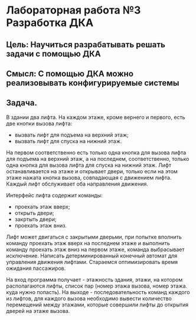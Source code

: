# Лабораторная работа №3 Разработка ДКА

## Цель: Научиться разрабатывать решать задачи с помощью ДКА

## Смысл: С помощью ДКА можно реализовывать конфигурируемые системы

## Задача.

В здании два лифта. На каждом этаже, кроме вернего и первого, есть две кнопки вызова лифта:
* вызвать лифт для подъема на верхний этаж;
* вызвать лифт для спуска на нижний этаж.

На первом соответственно есть только одна кнопка для вызова лифта для подъема на верхний этаж, а на последнем, соответственно, только одна кнопка для вызова лифта для спуска на нижний этаж. Лифт останавливается на этаже и открывает двери, только если на этом этаже нажата кнопка вызова, совпадающая с движением лифта. Каждый лифт обслуживает оба направления движения.

Интерфейс лифта содержит команды:
* проехать этаж вверх;
* открыть двери;
* закртыть двери;
* проехать этаж вниз.

Лифт может двигаться с закрытыми дверьми, при попытке вполнить команду проехать этаж вверх на последнем этаже и выполнить команду проехать этаж вниз на первом этаже, команда выбрасывает исключение. Написать детерминированный конечный автомат для управления движения лифтами. Стараемся оптимизировать время ожидания пассажиров.

На вход программа получает - этажность здания, этажи, на котором располагаются лифты, список пар (номер этажа вызова, номер этажа. куда нужно попасть). На выходе - последовательность команд каждого из лифтов, для каждого вызова необходимо вывести количество перемещений между этажами, которые совершили лифты до открытия дверей на этаже вызова.

